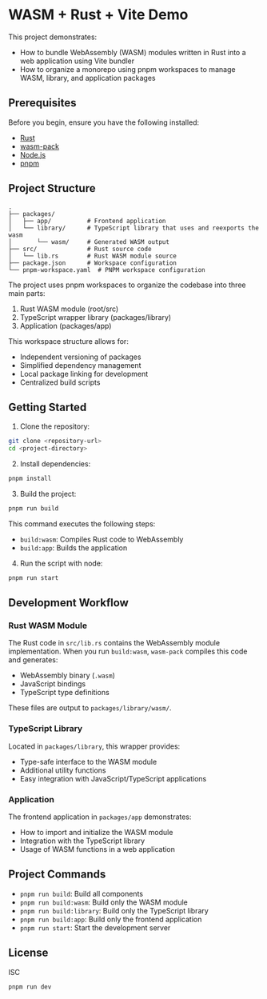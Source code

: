 # WASM + Rust + Vite Demo

This project demonstrates:
- How to bundle WebAssembly (WASM) modules written in Rust into a web application using Vite bundler
- How to organize a monorepo using pnpm workspaces to manage WASM, library, and application packages

## Prerequisites

Before you begin, ensure you have the following installed:
- [Rust](https://www.rust-lang.org/tools/install)
- [wasm-pack](https://rustwasm.github.io/wasm-pack/installer/)
- [Node.js](https://nodejs.org/)
- [pnpm](https://pnpm.io/installation)

## Project Structure
```
.
├── packages/
│   ├── app/          # Frontend application
│   └── library/      # TypeScript library that uses and reexports the wasm
│       └── wasm/     # Generated WASM output
├── src/              # Rust source code
│   └── lib.rs        # Rust WASM module source
├── package.json      # Workspace configuration
└── pnpm-workspace.yaml  # PNPM workspace configuration
```
The project uses pnpm workspaces to organize the codebase into three main parts:
1. Rust WASM module (root/src)
2. TypeScript wrapper library (packages/library)
3. Application (packages/app)

This workspace structure allows for:
- Independent versioning of packages
- Simplified dependency management
- Local package linking for development
- Centralized build scripts

## Getting Started

1. Clone the repository:
```bash
git clone <repository-url>
cd <project-directory>
```

2. Install dependencies:
```bash
pnpm install
```

3. Build the project:
```bash
pnpm run build
```

This command executes the following steps:
- `build:wasm`: Compiles Rust code to WebAssembly
- `build:app`: Builds the application

4. Run the script with node:
```bash
pnpm run start
```

## Development Workflow

### Rust WASM Module
The Rust code in `src/lib.rs` contains the WebAssembly module implementation. When you run `build:wasm`, `wasm-pack` compiles this code and generates:
- WebAssembly binary (`.wasm`)
- JavaScript bindings
- TypeScript type definitions

These files are output to `packages/library/wasm/`.

### TypeScript Library
Located in `packages/library`, this wrapper provides:
- Type-safe interface to the WASM module
- Additional utility functions
- Easy integration with JavaScript/TypeScript applications

### Application
The frontend application in `packages/app` demonstrates:
- How to import and initialize the WASM module
- Integration with the TypeScript library
- Usage of WASM functions in a web application

## Project Commands

- `pnpm run build`: Build all components
- `pnpm run build:wasm`: Build only the WASM module
- `pnpm run build:library`: Build only the TypeScript library
- `pnpm run build:app`: Build only the frontend application
- `pnpm run start`: Start the development server

## License

ISC

`pnpm run dev`